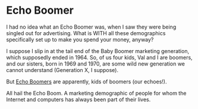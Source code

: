 # Echo Boomer

I had no idea what an Echo Boomer was, when I saw they were being singled out for advertising. What is WITH all these demographics specifically set up to make you spend your money, anyway?

I suppose I slip in at the tail end of the Baby Boomer marketing generation, which supposedly ended in 1964. So, of us four kids, Val and I are boomers, and our sisters, born in 1969 and 1970, are some wild new generation we cannot understand (Generation X, I suppose).

But [Echo Boomers](http://www.worldwidewords.org/turnsofphrase/tp-ech1.htm) are apparently, kids of boomers (our echoes!).

All hail the Echo Boom. A marketing demographic of people for whom the Internet and computers has always been part of their lives.
